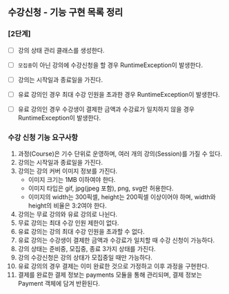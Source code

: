 ## 수강신청 - 기능 구현 목록 정리

### [2단계]
* [ ] 강의 상태 관리 클래스를 생성한다.
* [ ] `모집중`이 아닌 강의에 수강신청을 할 경우 RuntimeException이 발생한다.
* [ ] 강의는 시작일과 종료일을 가진다.
* [ ] 유료 강의인 경우 최대 수강 인원을 초과한 경우 RuntimeException이 발생한다.
* [ ] 유료 강의인 경우 수강생이 결제한 금액과 수강료가 일치하지 않을 경우 RuntimeException이 발생한다.




### 수강 신청 기능 요구사항
1. 과정(Course)은 기수 단위로 운영하며, 여러 개의 강의(Session)를 가질 수 있다.
2. 강의는 시작일과 종료일을 가진다.
3. 강의는 강의 커버 이미지 정보를 가진다.
   - 이미지 크기는 1MB 이하여야 한다.
   - 이미지 타입은 gif, jpg(jpeg 포함), png, svg만 허용한다.
   - 이미지의 width는 300픽셀, height는 200픽셀 이상이어야 하며, width와 height의 비율은 3:2여야 한다.
4. 강의는 무료 강의와 유료 강의로 나뉜다.
5. 무료 강의는 최대 수강 인원 제한이 없다.
6. 유료 강의는 강의 최대 수강 인원을 초과할 수 없다.
7. 유료 강의는 수강생이 결제한 금액과 수강료가 일치할 때 수강 신청이 가능하다.
8. 강의 상태는 준비중, 모집중, 종료 3가지 상태를 가진다.
9. 강의 수강신청은 강의 상태가 모집중일 때만 가능하다.
10. 유료 강의의 경우 결제는 이미 완료한 것으로 가정하고 이후 과정을 구현한다.
11. 결제를 완료한 결제 정보는 payments 모듈을 통해 관리되며, 결제 정보는 Payment 객체에 담겨 반환된다.
